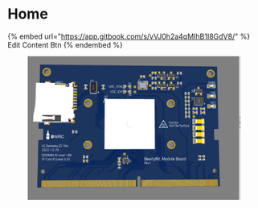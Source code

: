 # Home

{% embed url="https://app.gitbook.com/s/vVJ0h2a4qMIhB1I8GdV8/" %}
Edit Content Btn
{% endembed %}





<figure><img src=".gitbook/assets/image (5).png" alt=""><figcaption></figcaption></figure>

